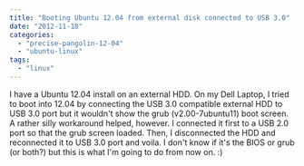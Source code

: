 ```yaml
---
title: "Booting Ubuntu 12.04 from external disk connected to USB 3.0"
date: "2012-11-18"
categories: 
  - "precise-pangolin-12-04"
  - "ubuntu-linux"
tags: 
  - "linux"
---
```


I have a Ubuntu 12.04 install on an external HDD. On my Dell Laptop, I tried to boot into 12.04 by connecting the USB 3.0 compatible external HDD to USB 3.0 port but it wouldn't show the grub (v2.00-7ubuntu11) boot screen. A rather silly workaround helped, however. I connected it first to a USB 2.0 port so that the grub screen loaded. Then, I disconnected the HDD and reconnected it to USB 3.0 port and voila. I don't know if it's the BIOS or grub (or both?) but this is what I'm going to do from now on. :)
